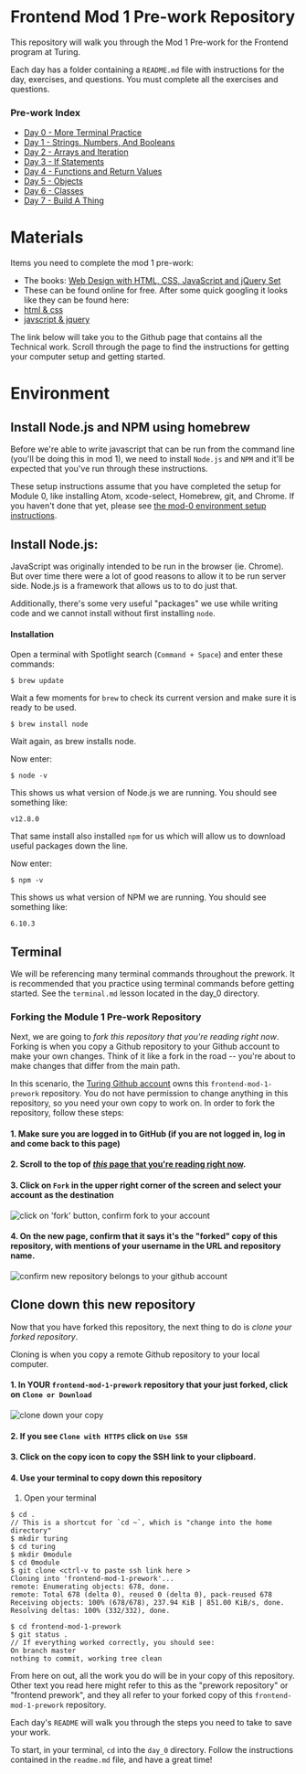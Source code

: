 # Frontend Mod 1 Pre-work Repository

This repository will walk you through the Mod 1 Pre-work for the Frontend program at Turing.

Each day has a folder containing a `README.md` file with instructions for the day, exercises, and questions. You must complete all the exercises and questions.

### Pre-work Index

* [Day 0 - More Terminal Practice](day_0)
* [Day 1 - Strings, Numbers, And Booleans](day_1)
* [Day 2 - Arrays and Iteration](day_2)
* [Day 3 - If Statements](day_3)
* [Day 4 - Functions and Return Values](day_4)
* [Day 5 - Objects](day_5)
* [Day 6 - Classes](day_6)
* [Day 7 - Build A Thing](day_7)

# Materials

Items you need to complete the mod 1 pre-work:

*   The books: [Web Design with HTML, CSS, JavaScript and jQuery Set](https://www.amazon.com/Web-Design-HTML-JavaScript-jQuery/dp/1118907442/ref=sr_1_2?ie=UTF8&qid=1541193719&sr=8-2&keywords=duckett)
  * These can be found online for free. After some quick googling it looks like they can be found here:
  * [html & css](https://www.pdfdrive.com/html-css-e16578853.html)
  * [javscript & jquery](https://www.pdfdrive.com/javascript-and-jquery-interactive-front-end-web-development-e195248768.html)

The link below will take you to the Github page that contains all the Technical work. Scroll through the page to find the instructions for getting your computer setup and getting started.

# Environment

## Install Node.js and NPM using homebrew

Before we're able to write javascript that can be run from the command line (you'll be doing this in mod 1), we need to install `Node.js` and `NPM` and it'll be expected that you've run through these instructions.

These setup instructions assume that you have completed the setup for Module 0, like installing Atom, xcode-select, Homebrew, git, and Chrome. If you haven't done that yet, please see [the mod-0 environment setup instructions](http://mod0.turing.io/setup-instructions).

## Install Node.js:
JavaScript was originally intended to be run in the browser (ie. Chrome). But over time there were a lot of good reasons to allow it to be run server side. Node.js is a framework that allows us to to do just that.

Additionally, there's some very useful "packages" we use while writing code and we cannot install without first installing `node`.

#### Installation

Open a terminal with Spotlight search (`Command + Space`) and enter these commands:

```
$ brew update
```
Wait a few moments for `brew` to check its current version and make sure it is ready to be used.

```
$ brew install node
```
Wait again, as brew installs node.


Now enter:

```
$ node -v
```

This shows us what version of Node.js we are running. You should see something like:

```
v12.8.0
```

That same install also installed `npm` for us which will allow us to download useful packages down the line.

Now enter:

```
$ npm -v
```

This shows us what version of NPM we are running. You should see something like:

```
6.10.3
```

## Terminal

We will be referencing many terminal commands throughout the prework. It is recommended that you practice using terminal commands before getting started. See the `terminal.md` lesson located in the day_0 directory.

### Forking the Module 1 Pre-work Repository

Next, we are going to *fork this repository that you're reading right now*. Forking is when you copy a Github repository to your Github account to make your own changes. Think of it like a fork in the road -- you're about to make changes that differ from the main path.

In this scenario, the [Turing Github account](https://github.com/turingschool) owns this `frontend-mod-1-prework` repository. You do not have permission to change anything in this repository, so you need your own copy to work on. In order to fork the repository, follow these steps:

####  1. Make sure you are logged in to GitHub (if you are not logged in, log in and come back to this page)

####  2. Scroll to the top of [*this* page that you're reading right now](https://github.com/turingschool-examples/frontend-mod-1-prework).

####  3. Click on `Fork` in the upper right corner of the screen and select your account as the destination

![click on 'fork' button, confirm fork to your account](/images/fork_01.jpg)

####  4. On the new page, confirm that it says it's the "forked" copy of this repository, with mentions of your username in the URL and repository name.

![confirm new repository belongs to _your_ github account](/images/fork_02.jpg)

## Clone down this new repository

Now that you have forked this repository, the next thing to do is *clone your forked repository*.

Cloning is when you copy a remote Github repository to your local computer.

#### 1. In YOUR `frontend-mod-1-prework` repository that your just forked, click on `Clone or Download`

![clone down your copy](/images/fork_03.jpg)


#### 2. If you see `Clone with HTTPS` click on `Use SSH`

#### 3. Click on the copy icon to copy the SSH link to your clipboard.

#### 4. Use your terminal to copy down this repository


1. Open your terminal

```
$ cd .
// This is a shortcut for `cd ~`, which is "change into the home directory"
$ mkdir turing
$ cd turing
$ mkdir 0module
$ cd 0module
$ git clone <ctrl-v to paste ssh link here >
Cloning into 'frontend-mod-1-prework'...
remote: Enumerating objects: 678, done.
remote: Total 678 (delta 0), reused 0 (delta 0), pack-reused 678
Receiving objects: 100% (678/678), 237.94 KiB | 851.00 KiB/s, done.
Resolving deltas: 100% (332/332), done.

$ cd frontend-mod-1-prework
$ git status .
// If everything worked correctly, you should see:
On branch master
nothing to commit, working tree clean
```

From here on out, all the work you do will be in your copy of this repository. Other text you read here might refer to this as the "prework repository" or "frontend prework", and they all refer to your forked copy of this `frontend-mod-1-prework` repository.

Each day's `README` will walk you through the steps you need to take to save your work.

To start, in your terminal, `cd` into the `day_0` directory. Follow the instructions contained in the `readme.md` file, and have a great time!
